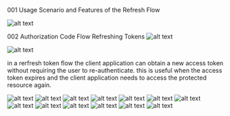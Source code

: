 001 Usage Scenario and Features of the Refresh Flow

![alt text](image.png)

002 Authorization Code Flow Refreshing Tokens
![alt text](image-1.png)

![alt text](image-2.png)

in a rerfresh token flow the client application can obtain a new access token without requiring the user to re-authenticate. this is useful when the access token expires and the client application needs to access the protected resource again.

![alt text](image-3.png)
![alt text](image-4.png)
![alt text](image-5.png)
![alt text](image-6.png)
![alt text](image-7.png)
![alt text](image-8.png)
![alt text](image-9.png)
![alt text](image-10.png)
![alt text](image-11.png)
![alt text](image-12.png)
![alt text](image-13.png)
![alt text](image-14.png)
![alt text](image-15.png)
